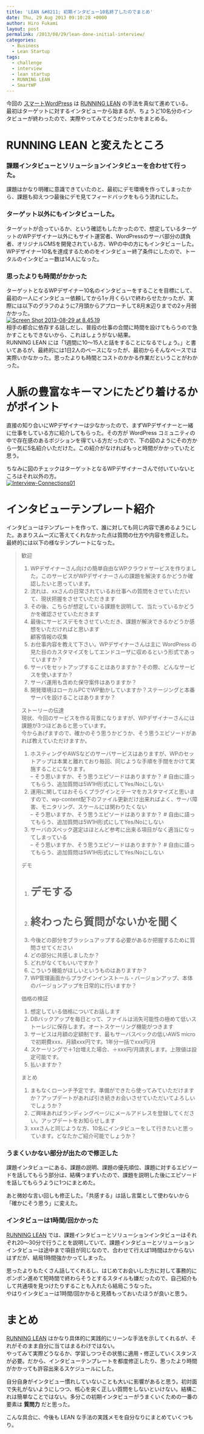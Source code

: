 ```yaml
---
title: 'LEAN &#8211; 初期インタビュー10名終了したのでまとめ'
date: Thu, 29 Aug 2013 09:10:28 +0000
author: Hiro Fukami
layout: post
permalink: /2013/08/29/lean-done-initial-interview/
categories:
  - Business
  - Lean Startup
tags:
  - challenge
  - interview
  - lean startup
  - RUNNING LEAN
  - SmartWP
---
```

今回の <a href="http://www.shakesoul.net/smartwordpress" target="_blank">スマートWordPress</a> は <a title="RUNNING LEAN – アッシュ・マウリャ" href="http://hirofukami.com/2013/08/06/book-runninglean/" target="_blank">RUNNING LEAN</a> の手法を真似て進めている。  
最初はターゲットに対するインタビューから始まるが、ちょうど10名分のインタビューが終わったので、実際やってみてどうだったかをまとめる。

# RUNNING LEAN と変えたところ

### 課題インタビューとソリューションインタビューを合わせて行った。

課題はかなり明確に意識できていたのと、最初にデモ環境を作ってしまったから、課題も抑えつつ最後にデモ見てフィードバックをもらう流れにした。

### ターゲット以外にもインタビューした。

ターゲットが合っているか、という確認もしたかったので、想定しているターゲットのWPデザイナー以外にもサイト運営者、WordPressのサーバ部分の請負者、オリジナルCMSを開発されている方、WPの中の方にもインタビューした。  
WPデザイナー10名を達成するためのをインタビュー終了条件にしたので、トータルのインタビュー数は14人になった。

### 思ったよりも時間がかかった

ターゲットとなるWPデザイナー10名のインタビューをすることを目標にして、最初の一人にインタビュー依頼してから1ヶ月くらいで終わらせたかったが、実際には以下のグラフのように7月頭からアプローチして8月末辺りまでの2ヶ月弱かかった。  
[<img class="aligncenter size-full wp-image-1168" alt="Screen Shot 2013-08-29 at 8.45.19" src="/images/2013/08/screen-shot-2013-08-29-at-8-45-19.png?resize=645%2C472" data-recalc-dims="1" />][1]  
相手の都合に依存する話しだし、普段の仕事の合間に時間を設けてもらうので急かすこともできないから、これはしょうがない結果。  
RUNNING LEAN には「1週間に10〜15人と話をすることになるでしょう。」と書いてあるが、最終的には1日2人のペースになったが、最初からそんなペースでは実際いかなかった。思ったよりも時間とコストのかかる作業だということがわかった。

# 

# 人脈の豊富なキーマンにたどり着けるかがポイント

直接の知り合いにWPデザイナーは少なかったので、まずWPデザイナーと一緒に仕事をしている方に紹介してもらった。その方が WordPress コミュニティの中で存在感のあるポジションを得ている方だったので、下の図のようにその方から一気に5名紹介いただけた。この紹介がなければもっと時間がかかっていたと思う。

ちなみに図のチェックはターゲットとなるWPデザイナーさんで付いていないところはそれ以外の方。  
[<img class="aligncenter size-full wp-image-1166" alt="Interview-Connections01" src="/images/2013/08/interview-connections01.png?resize=695%2C269" data-recalc-dims="1" />][2]

# インタビューテンプレート紹介

インタビューはテンプレートを作って、誰に対しても同じ内容で進めるようにした。あまりスムーズに答えてくれなかった点は質問の仕方や内容を修正した。  
最終的には以下の様なテンプレートになった。

> 歓迎  
> 1. WPデザイナーさん向けの簡単自由なWPクラウドサービスを作りました。このサービスがWPデザイナーさんの課題を解決するかどうか確認したいと思っています。  
> 2. 流れは、xxさんの日常されているお仕事への質問をさせていただいて、現状把握をさせていただきます  
> 3. その後、こちらが想定している課題を説明して、当たっているかどうかを確認させていただきます  
> 4. 最後にサービスデモをさせていただき、課題が解決できるかどうか感想をいただければと思います  
> 顧客情報の収集  
> 1. お仕事内容を教えて下さい。WPデザイナーさんは主に WordPress の見た目のカスタマイズをしてエンドユーザに収めるという形式であっていますか？  
> 2. サーバをセットアップすることはありますか？その際、どんなサービスを使いますか？  
> 3. サーバ運用も含めた保守案件はありますか？  
> 4. 開発環境はローカルPCでWP動かしていますか？ステージングと本番サーバを設けることはありますか？
> 
> ストーリーの伝達  
> 現状、今回のサービスを作る背景になりますが、WPデザイナーさんには課題が3つほどあると思っています。  
> 今からあげますので、確かのそう思うかどうか、そう思うエピソードがあれば教えていただけますか。  
> 1. ホスティングやAWSなどのサーバサービスはありますが、WPのセットアップは本業と離れており毎回、同じような手順を手間をかけて実施することになります。  
> &#8211; そう思いますか、そう思うエピソードはありますか？ # 自由に語ってもらう、追加質問は5W1H形式にしてYes/Noにしない  
> 2. 運用に関してはおそらくプラグインとテーマをカスタマイズと思いますので、wp-content配下のファイル更新だけ出来ればよく、サーバ障害、モニタリング、スケールには関わりたくない  
> &#8211; そう思いますか、そう思うエピソードはありますか？ # 自由に語ってもらう、追加質問は5W1H形式にしてYes/Noにしない  
> 3. サーバのスペック選定はほとんど参考に出来る項目がなく適当になってしまっている  
> &#8211; そう思いますか、そう思うエピソードはありますか？ # 自由に語ってもらう、追加質問は5W1H形式にしてYes/Noにしない
> 
> デモ  
> 1. # デモする  
> 2. # 終わったら質問がないかを聞く  
> 3. 今後どの部分をブラッシュアップする必要があるか把握するために質問させてください  
> 4. どの部分に共感しましたか？  
> 5. どれがなくてもいいですか？  
> 6. こういう機能がほしいというものはありますか？  
> 7. WP管理画面からプラグインインストール・バージョンアップ、本体のバージョンアップを日常的に行いますか？
> 
> 価格の検証  
> 1. 想定している価格についてお話します  
> 2. DBバックアップを毎日とって、ファイルは消失可能性の極めて低いストーレジに保存します。オートスケーリング機能がつきます  
> 3. サービスは月額の定額制です、最もサーバスペックの低いAWS micro で初期費xxx、月額xxx円です。1年分一括でxxx円/月  
> 4. スケーリングで＋1台増えた場合、＋xxx円/月請求します。上限値は設定可能です。  
> 5. 払いますか？
> 
> まとめ  
> 1. まもなくローンチ予定です。準備ができたら使ってみていただけますか？アップデートがあれば引き続きお会いさせていただいてよろしいでしょうか？  
> 2. ご興味あればランディングページにメールアドレスを登録してください。アップデートをお知らせします  
> 3. xxxさんと同じような方、10名にインタビューをして行きたいと思っています。どなたかご紹介可能でしょうか？

### うまくいかない部分が出たので修正した

課題インタビューにある、課題の説明、課題の優先順位、課題に対するエピソードを話してもらう部分は、結構つまずいたので、課題を説明した後にエピソードを話してもらうように1つにまとめた。

あと微妙な言い回しも修正した。「共感する」は話し言葉として使わないから「確かにそう思う」に変えた。

### インタビューは1時間/回かかった

<a title="RUNNING LEAN – アッシュ・マウリャ" href="http://hirofukami.com/2013/08/06/book-runninglean/" target="_blank">RUNNING LEAN</a> では、課題インタビューとソリューションインタビューはそれぞれ20〜30分で行うことを説明していて、課題インタビューとソリューションインタビューは途中まで項目が同じなので、合わせて行えば1時間はかからないはずだが、結局1時間強かかってしまった。

思ったよりもたくさん話してくれるし、はじめてお会いした方に対して事務的にポンポン進めて短時間で終わらそうとするスタイルも嫌だったので、自己紹介もして共通項を見つけたりすることも入れたら結局こうなった。  
やはりインタビューは1時間/回かかると見積もっておいたほうが良いと思う。

# まとめ

<a href="http://hirofukami.com/2013/08/06/book-runninglean/" title="RUNNING LEAN – アッシュ・マウリャ" target="_blank">RUNNING LEAN</a> はかなり具体的に実践的にリーンな手法を示してくれるが、それがそのまま自分に当てはまるわけではない。  
やってみて実際どうなるか、学習しつつその状態に適用・修正していくスタンスが必要。だから、インタビューテンプレートを都度修正したり、思ったより時間がかかっても許容出来るスケジュールにした。

自分自身がインタビュー慣れしていないことも大いに影響があると思う。初対面で失礼がないようにしつつ、核心を突く正しい質問をしないといけない。結構これは簡単なことではない。多分この初期インタビューがうまくいくための一番の要素は **質問力** だと思った。

こんな具合に、今後も LEAN な手法の実践メモを自分なりにまとめていくつもり。

 [1]: /images/2013/08/screen-shot-2013-08-29-at-8-45-19.png
 [2]: /images/2013/08/interview-connections01.png